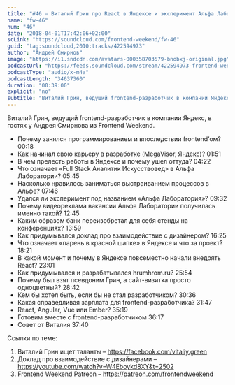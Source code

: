 ```yaml
---
title: "#46 – Виталий Грин про React в Яндексе и эксперимент Альфа Лаборатории"
name: "fw-46"
num: "46"
date: "2018-04-01T17:42:06+02:00"
scLink: "https://soundcloud.com/frontend-weekend/fw-46"
guid: "tag:soundcloud,2010:tracks/422594973"
author: "Андрей Смирнов"
image: "https://i1.sndcdn.com/avatars-000358703579-bnobxj-original.jpg"
podcastUrl: "https://feeds.soundcloud.com/stream/422594973-frontend-weekend-fw-46.m4a"
podcastType: "audio/x-m4a"
podcastLength: "34637360"
duration: "00:39:00"
explicit: "no"
subtitle: "Виталий Грин, ведущий frontend-разработчик в компании Яндекс, в гостях у Андрея Смирнова из Frontend Weekend. "
---
```

Виталий Грин, ведущий frontend-разработчик в компании Яндекс, в гостях у Андрея Смирнова из Frontend Weekend.  

- Почему занялся программированием и впоследствии frontend’ом? 00:18
- Как начинал свою карьеру в разработке (MegaVisor, Яндекс)? 01:51
- В чем прелесть работы в Яндексе и почему ушел оттуда? 04:22
- Что означает «Full Stack Аналитик Искусствовед» в Альфа Лаборатории? 05:45
- Насколько нравилось заниматься выстраиванием процессов в Альфе? 07:46
- Удался ли эксперимент под названием «Альфа Лаборатория»? 09:32
- Почему видеореклама вакансии Альфа Лаборатории получилась именно такой? 12:45
- Каким образом банк переизобретал для себя стенды на конференциях? 13:59
- Как придумывался доклад про взаимодействие с дизайнером? 16:25
- Что означает «парень в красной шапке» в Яндексе и что за проект? 18:21
- В какой момент и почему в Яндексе повсеместно начали внедрять React? 23:01
- Как придумывался и разрабатывался hrumhrom.ru? 25:54
- Почему был взят псевдоним Грин, а сайт-визитка просто одноцветный? 28:42
- Кем бы хотел быть, если бы не стал разработчиком? 30:36
- Какая справедливая зарплата для frontend-разработчика? 31:47
- React, Angular, Vue или Ember? 35:19
- Готовим вместе с frontend-разработчиком 36:17
- Совет от Виталия 37:40

Ссылки по теме:
1) Виталий Грин ищет таланты – https://facebook.com/vitaliy.green
2) Доклад про взаимодействие с дизайнерами – https://youtube.com/watch?v=W4Eboykd8XY&t=2502
3) Frontend Weekend Patreon – https://patreon.com/frontendweekend